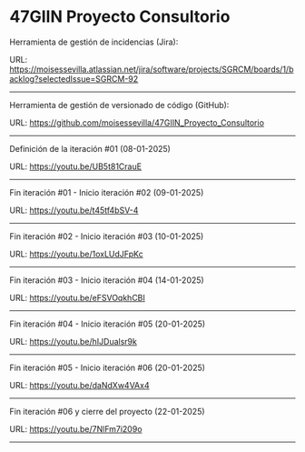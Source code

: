 # 47GIIN Proyecto Consultorio

Herramienta de gestión de incidencias (Jira):

URL: https://moisessevilla.atlassian.net/jira/software/projects/SGRCM/boards/1/backlog?selectedIssue=SGRCM-92

***********************************************************

Herramienta de gestión de versionado de código (GitHub):

URL: https://github.com/moisessevilla/47GIIN_Proyecto_Consultorio

***********************************************************

Definición de la iteración #01 (08-01-2025)

URL: https://youtu.be/UB5t81CrauE

***********************************************************

Fin iteración #01 - Inicio iteración #02 (09-01-2025)

URL: https://youtu.be/t45tf4bSV-4

***********************************************************

Fin iteración #02 - Inicio iteración #03 (10-01-2025)

URL: https://youtu.be/1oxLUdJFpKc

***********************************************************

Fin iteración #03 - Inicio iteración #04 (14-01-2025)

URL: https://youtu.be/eFSVOqkhCBI

***********************************************************

Fin iteración #04 - Inicio iteración #05 (20-01-2025)

URL: https://youtu.be/hIJDualsr9k

***********************************************************

Fin iteración #05 - Inicio iteración #06 (20-01-2025)

URL: https://youtu.be/daNdXw4VAx4

***********************************************************

Fin iteración #06 y cierre del proyecto (22-01-2025)

URL: https://youtu.be/7NlFm7i209o

***********************************************************
